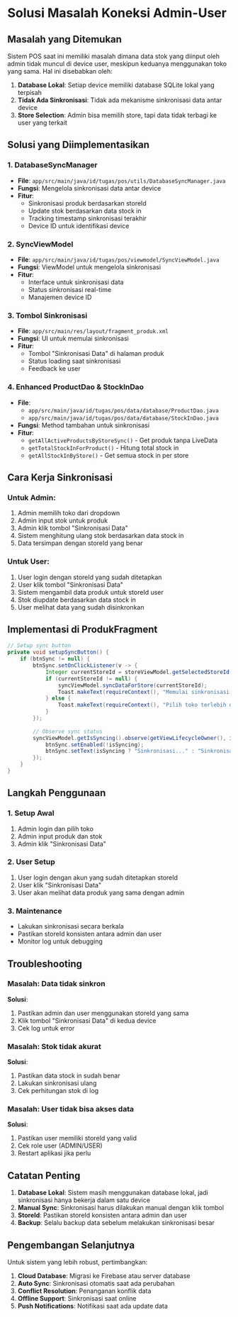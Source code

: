 # Solusi Masalah Koneksi Admin-User

## Masalah yang Ditemukan

Sistem POS saat ini memiliki masalah dimana data stok yang diinput oleh admin tidak muncul di device user, meskipun keduanya menggunakan toko yang sama. Hal ini disebabkan oleh:

1. **Database Lokal**: Setiap device memiliki database SQLite lokal yang terpisah
2. **Tidak Ada Sinkronisasi**: Tidak ada mekanisme sinkronisasi data antar device
3. **Store Selection**: Admin bisa memilih store, tapi data tidak terbagi ke user yang terkait

## Solusi yang Diimplementasikan

### 1. DatabaseSyncManager
- **File**: `app/src/main/java/id/tugas/pos/utils/DatabaseSyncManager.java`
- **Fungsi**: Mengelola sinkronisasi data antar device
- **Fitur**:
  - Sinkronisasi produk berdasarkan storeId
  - Update stok berdasarkan data stock in
  - Tracking timestamp sinkronisasi terakhir
  - Device ID untuk identifikasi device

### 2. SyncViewModel
- **File**: `app/src/main/java/id/tugas/pos/viewmodel/SyncViewModel.java`
- **Fungsi**: ViewModel untuk mengelola sinkronisasi
- **Fitur**:
  - Interface untuk sinkronisasi data
  - Status sinkronisasi real-time
  - Manajemen device ID

### 3. Tombol Sinkronisasi
- **File**: `app/src/main/res/layout/fragment_produk.xml`
- **Fungsi**: UI untuk memulai sinkronisasi
- **Fitur**:
  - Tombol "Sinkronisasi Data" di halaman produk
  - Status loading saat sinkronisasi
  - Feedback ke user

### 4. Enhanced ProductDao & StockInDao
- **File**: 
  - `app/src/main/java/id/tugas/pos/data/database/ProductDao.java`
  - `app/src/main/java/id/tugas/pos/data/database/StockInDao.java`
- **Fungsi**: Method tambahan untuk sinkronisasi
- **Fitur**:
  - `getAllActiveProductsByStoreSync()` - Get produk tanpa LiveData
  - `getTotalStockInForProduct()` - Hitung total stock in
  - `getAllStockInByStore()` - Get semua stock in per store

## Cara Kerja Sinkronisasi

### Untuk Admin:
1. Admin memilih toko dari dropdown
2. Admin input stok untuk produk
3. Admin klik tombol "Sinkronisasi Data"
4. Sistem menghitung ulang stok berdasarkan data stock in
5. Data tersimpan dengan storeId yang benar

### Untuk User:
1. User login dengan storeId yang sudah ditetapkan
2. User klik tombol "Sinkronisasi Data"
3. Sistem mengambil data produk untuk storeId user
4. Stok diupdate berdasarkan data stock in
5. User melihat data yang sudah disinkronkan

## Implementasi di ProdukFragment

```java
// Setup sync button
private void setupSyncButton() {
    if (btnSync != null) {
        btnSync.setOnClickListener(v -> {
            Integer currentStoreId = storeViewModel.getSelectedStoreId().getValue();
            if (currentStoreId != null) {
                syncViewModel.syncDataForStore(currentStoreId);
                Toast.makeText(requireContext(), "Memulai sinkronisasi data...", Toast.LENGTH_SHORT).show();
            } else {
                Toast.makeText(requireContext(), "Pilih toko terlebih dahulu", Toast.LENGTH_SHORT).show();
            }
        });
        
        // Observe sync status
        syncViewModel.getIsSyncing().observe(getViewLifecycleOwner(), isSyncing -> {
            btnSync.setEnabled(!isSyncing);
            btnSync.setText(isSyncing ? "Sinkronisasi..." : "Sinkronisasi");
        });
    }
}
```

## Langkah Penggunaan

### 1. Setup Awal
1. Admin login dan pilih toko
2. Admin input produk dan stok
3. Admin klik "Sinkronisasi Data"

### 2. User Setup
1. User login dengan akun yang sudah ditetapkan storeId
2. User klik "Sinkronisasi Data"
3. User akan melihat data produk yang sama dengan admin

### 3. Maintenance
- Lakukan sinkronisasi secara berkala
- Pastikan storeId konsisten antara admin dan user
- Monitor log untuk debugging

## Troubleshooting

### Masalah: Data tidak sinkron
**Solusi**:
1. Pastikan admin dan user menggunakan storeId yang sama
2. Klik tombol "Sinkronisasi Data" di kedua device
3. Cek log untuk error

### Masalah: Stok tidak akurat
**Solusi**:
1. Pastikan data stock in sudah benar
2. Lakukan sinkronisasi ulang
3. Cek perhitungan stok di log

### Masalah: User tidak bisa akses data
**Solusi**:
1. Pastikan user memiliki storeId yang valid
2. Cek role user (ADMIN/USER)
3. Restart aplikasi jika perlu

## Catatan Penting

1. **Database Lokal**: Sistem masih menggunakan database lokal, jadi sinkronisasi hanya bekerja dalam satu device
2. **Manual Sync**: Sinkronisasi harus dilakukan manual dengan klik tombol
3. **StoreId**: Pastikan storeId konsisten antara admin dan user
4. **Backup**: Selalu backup data sebelum melakukan sinkronisasi besar

## Pengembangan Selanjutnya

Untuk sistem yang lebih robust, pertimbangkan:
1. **Cloud Database**: Migrasi ke Firebase atau server database
2. **Auto Sync**: Sinkronisasi otomatis saat ada perubahan
3. **Conflict Resolution**: Penanganan konflik data
4. **Offline Support**: Sinkronisasi saat online
5. **Push Notifications**: Notifikasi saat ada update data 